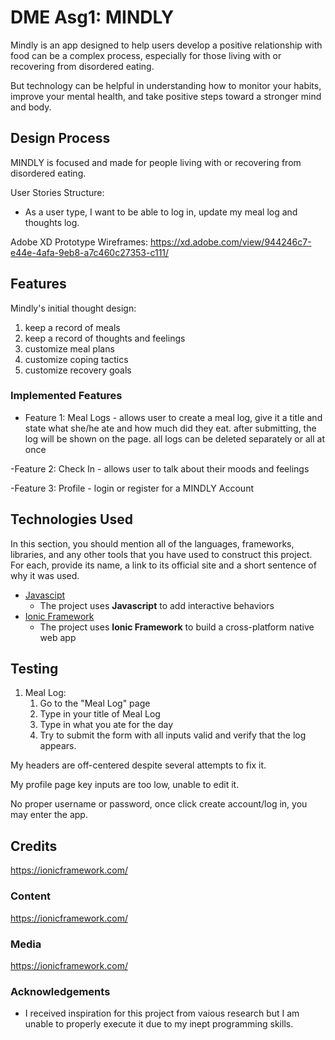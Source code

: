 # DME Asg1: MINDLY

Mindly is an app designed to help users develop a positive relationship with food can be a complex process, especially for those living with or recovering from disordered eating. 

But technology can be helpful in understanding how to monitor your habits, improve your mental health, and take positive steps toward a stronger mind and body.
 
## Design Process
 
MINDLY is focused and made for people living with or recovering from disordered eating.

User Stories Structure:
- As a user type, I want to be able to log in, update my meal log and thoughts log.

Adobe XD Prototype Wireframes: https://xd.adobe.com/view/944246c7-e44e-4afa-9eb8-a7c460c27353-c111/ 

## Features

Mindly's initial thought design:
1. keep a record of meals
2. keep a record of thoughts and feelings
3. customize meal plans
4. customize coping tactics
5. customize recovery goals
 
### Implemented Features
- Feature 1: Meal Logs - allows user to create a meal log, give it a title and state what she/he ate and how much did they eat. after submitting, the log will be shown on the page. all logs can be deleted separately or all at once

-Feature 2: Check In - allows user to talk about their moods and feelings

-Feature 3: Profile - login or register for a MINDLY Account

## Technologies Used

In this section, you should mention all of the languages, frameworks, libraries, and any other tools that you have used to construct this project. For each, provide its name, a link to its official site and a short sentence of why it was used.

- [Javascipt](https://www.javascript.com/)
    - The project uses **Javascript** to add interactive behaviors 
- [Ionic Framework](https://ionicframework.com/)
    - The project uses **Ionic Framework** to build a cross-platform native web app
    
## Testing

1. Meal Log:
    1. Go to the "Meal Log" page
    2. Type in your title of Meal Log
    3. Type in what you ate for the day
    4. Try to submit the form with all inputs valid and verify that the log appears.

My headers are off-centered despite several attempts to fix it.

My profile page key inputs are too low, unable to edit it.

No proper username or password, once click create account/log in, you may enter the app.

## Credits
https://ionicframework.com/

### Content
https://ionicframework.com/

### Media
https://ionicframework.com/

### Acknowledgements

- I received inspiration for this project from vaious research but I am unable to properly execute it due to my inept programming skills.
